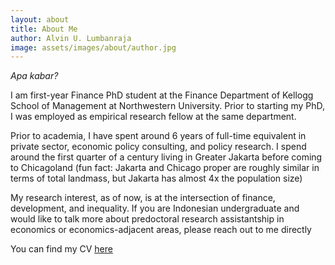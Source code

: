 ```yaml
---
layout: about
title: About Me
author: Alvin U. Lumbanraja
image: assets/images/about/author.jpg
---
```


_Apa kabar?_

I am first-year Finance PhD student at the Finance Department of Kellogg School of Management at Northwestern University. 
Prior to starting my PhD, I was employed as empirical research fellow at the same department.

Prior to academia, I have spent around 6 years of full-time equivalent in private sector, 
economic policy consulting, and policy research. I spend around the first quarter of a century living 
in Greater Jakarta before coming to Chicagoland (fun fact: Jakarta and Chicago proper are roughly
similar in terms of total landmass, but Jakarta has almost 4x the population size)

My research interest, as of now, is at the intersection of finance, development, and inequality. 
If you are Indonesian undergraduate and would like to talk more about predoctoral research 
assistantship in economics or economics-adjacent areas, please reach out to me directly

You can find my CV <a href="/assets/images/about/CV.pdf">here</a>